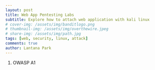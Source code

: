 ```yaml
---
layout: post
title: Web App Pentesting Labs
subtitle: Explore how to attach web application with kali linux
# cover-img: /assets/img/banditlogo.png
# thumbnail-img: /assets/img/overthewire.jpeg
# share-img: /assets/img/path.jpg
tags: [web, security, linux, attack]
comments: true
author: Lantana Park
---
```


1. OWASP A1
